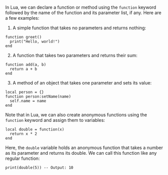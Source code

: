 In Lua, we can declare a function or method using the `function` keyword followed by the name of the function and its parameter list, if any. Here are a few examples:

1. A simple function that takes no parameters and returns nothing:

```
function greet()
  print("Hello, world!")
end
```

2. A function that takes two parameters and returns their sum:

```
function add(a, b)
  return a + b
end
```

3. A method of an object that takes one parameter and sets its value:

```
local person = {}
function person:setName(name)
  self.name = name
end
```

Note that in Lua, we can also create anonymous functions using the `function` keyword and assign them to variables:

```
local double = function(x)
  return x * 2
end
```

Here, the `double` variable holds an anonymous function that takes a number as its parameter and returns its double. We can call this function like any regular function:

```
print(double(5)) -- Output: 10
```